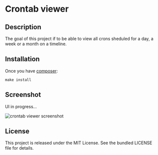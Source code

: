 # Crontab viewer

## Description

The goal of this project if to be able to view all crons sheduled for a day, a week or a month on a timeline.

## Installation

Once you have [composer](https://getcomposer.org/download/):

    make install

## Screenshot

UI in progress...

![crontab viewer screenshot](https://cloud.githubusercontent.com/assets/680206/8776242/ecbbedc8-2eef-11e5-8d42-eb07bd208c91.png)

## License

This project is released under the MIT License. See the bundled LICENSE file for details.
